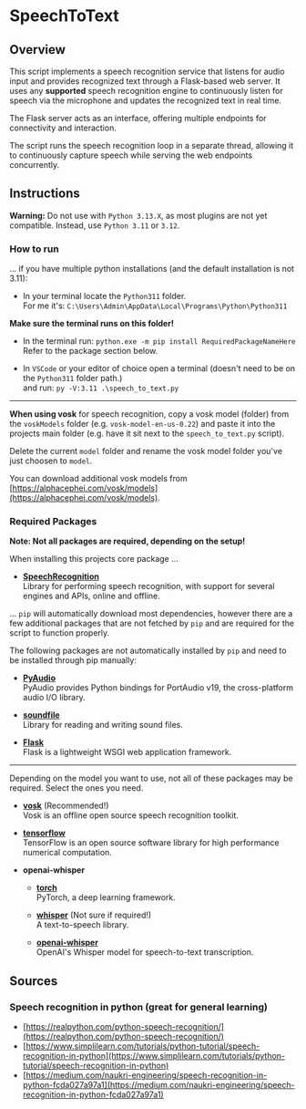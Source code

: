 # SpeechToText

## Overview

This script implements a speech recognition service that listens for audio input and provides recognized text through a Flask-based web server. It uses any **supported** speech recognition engine to continuously listen for speech via the microphone and updates the recognized text in real time.

The Flask server acts as an interface, offering multiple endpoints for connectivity and interaction.

The script runs the speech recognition loop in a separate thread, allowing it to continuously capture speech while serving the web endpoints concurrently.

## Instructions

**Warning:** Do not use with `Python 3.13.X`, as most plugins are not yet compatible. Instead, use `Python 3.11` or `3.12`.

### How to run

... if you have multiple python installations (and the default installation is not 3.11):

- In your terminal locate the `Python311` folder.  
  For me it's: `C:\Users\Admin\AppData\Local\Programs\Python\Python311`

**Make sure the terminal runs on this folder!**

- In the terminal run: `python.exe -m pip install RequiredPackageNameHere`  
  Refer to the package section below.

- In `VSCode` or your editor of choice open a terminal (doesn't need to be on the `Python311` folder path.)  
  and run: `py -V:3.11 .\speech_to_text.py`

---

**When using vosk** for speech recognition, copy a vosk model (folder) from the `voskModels` folder (e.g. `vosk-model-en-us-0.22`) and paste it into the projects main folder (e.g. have it sit next to the `speech_to_text.py` script).

Delete the current `model` folder and rename the vosk model folder you've just choosen to `model`.

You can download additional vosk models from [https://alphacephei.com/vosk/models](https://alphacephei.com/vosk/models).

### Required Packages

**Note: Not all packages are required, depending on the setup!**

When installing this projects core package ...

- **[SpeechRecognition](https://pypi.org/project/SpeechRecognition/)**  
  Library for performing speech recognition, with support for several engines and APIs, online and offline.

... `pip` will automatically download most dependencies, however there are a few additional packages that are not fetched by `pip` and are required for the script to function properly.

The following packages are not automatically installed by `pip` and need to be installed through pip manually:

- **[PyAudio](https://pypi.org/project/PyAudio/)**  
  PyAudio provides Python bindings for PortAudio v19, the cross-platform audio I/O library.

- **[soundfile](https://pypi.org/project/soundfile/)**  
  Library for reading and writing sound files.

- **[Flask](https://pypi.org/project/Flask/)**  
  Flask is a lightweight WSGI web application framework.

---

Depending on the model you want to use, not all of these packages may be required. Select the ones you need.

- **[vosk](https://pypi.org/project/vosk/)** (Recommended!)  
  Vosk is an offline open source speech recognition toolkit.

- **[tensorflow](https://pypi.org/project/tensorflow/)**  
  TensorFlow is an open source software library for high performance numerical computation.

- **openai-whisper**

  - **[torch](https://pypi.org/project/torch/)**  
    PyTorch, a deep learning framework.

  - **[whisper](https://pypi.org/project/whisper/)** (Not sure if required!)  
    A text-to-speech library.

  - **[openai-whisper](https://pypi.org/project/openai-whisper/)**  
    OpenAI's Whisper model for speech-to-text transcription.

## Sources

### Speech recognition in python (great for general learning)

- [https://realpython.com/python-speech-recognition/](https://realpython.com/python-speech-recognition/)
- [https://www.simplilearn.com/tutorials/python-tutorial/speech-recognition-in-python](https://www.simplilearn.com/tutorials/python-tutorial/speech-recognition-in-python)
- [https://medium.com/naukri-engineering/speech-recognition-in-python-fcda027a97a1](https://medium.com/naukri-engineering/speech-recognition-in-python-fcda027a97a1)
